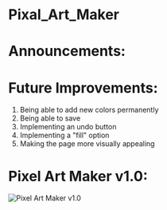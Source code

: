 # Pixal_Art_Maker

# Announcements:

# Future Improvements:
1. Being able to add new colors permanently
2. Being able to save
3. Implementing an undo button
4. Implementing a "fill" option
5. Making the page more visually appealing

# Pixel Art Maker v1.0:
![Pixel Art Maker v1.0](https://raw.githubusercontent.com/thisfncodeio/Pixal_Art_Maker/master/mushroom.PNG)
